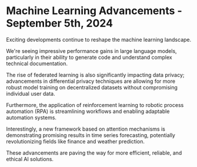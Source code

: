# Machine Learning Advancements - September 5th, 2024

Exciting developments continue to reshape the machine learning landscape.

We're seeing impressive performance gains in large language models, particularly in their ability to generate code and understand complex technical documentation.

The rise of federated learning is also significantly impacting data privacy; advancements in differential privacy techniques are allowing for more robust model training on decentralized datasets without compromising individual user data.

Furthermore, the application of reinforcement learning to robotic process automation (RPA) is streamlining workflows and enabling adaptable automation systems.

Interestingly, a new framework based on attention mechanisms is demonstrating promising results in time series forecasting, potentially revolutionizing fields like finance and weather prediction.

These advancements are paving the way for more efficient, reliable, and ethical AI solutions.
